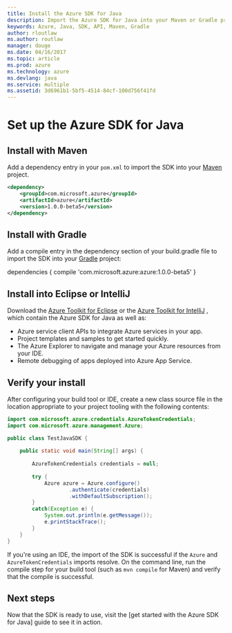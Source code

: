 ```yaml
---
title: Install the Azure SDK for Java
description: Import the Azure SDK for Java into your Maven or Gradle project
keywords: Azure, Java, SDK, API, Maven, Gradle
author: rloutlaw
ms.author: routlaw
manager: douge
ms.date: 04/16/2017
ms.topic: article
ms.prod: azure
ms.technology: azure
ms.devlang: java
ms.service: multiple
ms.assetid: 3d6961b1-5bf5-4514-84cf-100d756f41fd
---
```


# Set up the Azure SDK for Java

## Install with Maven

Add a dependency entry in your `pom.xml` to import the SDK into your [Maven](https://maven.apache.org) project.

```XML
<dependency>
    <groupId>com.microsoft.azure</groupId>
    <artifactId>azure</artifactId>
    <version>1.0.0-beta5</version>
</dependency>
```

## Install with Gradle

Add a compile entry in the dependency section of your build.gradle file to import the SDK into your [Gradle](https://gradle.org) project:

dependencies {
    compile 'com.microsoft.azure:azure:1.0.0-beta5'
}

## Install into Eclipse or IntelliJ

Download the [Azure Toolkit for Eclipse](/azure/azure-toolkit-for-eclipse-installation.md) or the [Azure Toolkit for IntelliJ](/azure/azure-toolkit-for-intellij.md) , which contain the Azure SDK for Java as well as:

- Azure service client APIs to integrate Azure services in your app.
- Project templates and samples to get started quickly.
- The Azure Explorer to navigate and manage your Azure resources from your IDE.
- Remote debugging of apps deployed into Azure App Service.

## Verify your install

After configuring your build tool or IDE, create a new class source file in the location appropriate to your project tooling with the following contents:

```java
import com.microsoft.azure.credentials.AzureTokenCredentials;
import com.microsoft.azure.management.Azure;

public class TestJavaSDK {
	
	public static void main(String[] args) {
		
	    AzureTokenCredentials credentials = null;
	    
	    try {
	    	Azure azure = Azure.configure()
	    			.authenticate(credentials)
	                .withDefaultSubscription();	
	    }
	    catch(Exception e) {
	    	System.out.println(e.getMessage());
	        e.printStackTrace();
	    }
	}
}
```

If you're using an IDE, the import of the SDK is successful if the `Azure` and `AzureTokenCredentials` imports resolve. On the command line, run the compile step for your build tool (such as `mvn compile` for Maven) and verify that the compile is successful.

## Next steps

Now that the SDK is ready to use, visit the [get started with the Azure SDK for Java] guide to see it in action.
